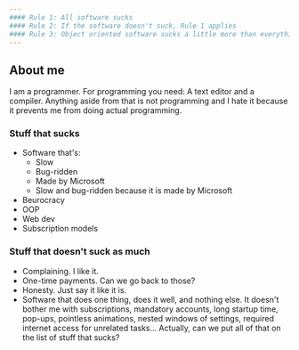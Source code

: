 ```yaml
---
#### Rule 1: All software sucks
#### Rule 2: If the software doesn't suck, Rule 1 applies
#### Rule 3: Object oriented software sucks a little more than everything else
---
```


## About me
I am a programmer. For programming you need: A text editor and a compiler. Anything aside from that is not programming and I hate it because it prevents me from doing actual programming.

### Stuff that sucks
* Software that's:
  * Slow
  * Bug-ridden
  * Made by Microsoft
  * Slow and bug-ridden because it is made by Microsoft
* Beurocracy 
* OOP
* Web dev
* Subscription models

### Stuff that doesn't suck as much
* Complaining. I like it.
* One-time payments. Can we go back to those?
* Honesty. Just say it like it is.
* Software that does one thing, does it well, and nothing else. It doesn't bother me with subscriptions, mandatory accounts, long startup time, pop-ups, pointless animations, nested windows of settings, required internet access for unrelated tasks... Actually, can we put all of that on the list of stuff that sucks?

